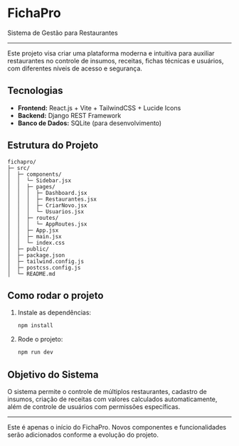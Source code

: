 # FichaPro

Sistema de Gestão para Restaurantes

---

Este projeto visa criar uma plataforma moderna e intuitiva para auxiliar restaurantes no controle de insumos, receitas, fichas técnicas e usuários, com diferentes níveis de acesso e segurança.

## Tecnologias
- **Frontend:** React.js + Vite + TailwindCSS + Lucide Icons
- **Backend:** Django REST Framework
- **Banco de Dados:** SQLite (para desenvolvimento)

## Estrutura do Projeto

```
fichapro/
├─ src/
│  ├─ components/
│  │  └─ Sidebar.jsx
│  │  ├─ pages/
│  │  │  ├─ Dashboard.jsx
│  │  │  ├─ Restaurantes.jsx
│  │  │  ├─ CriarNovo.jsx
│  │  │  └─ Usuarios.jsx
│  │  ├─ routes/
│  │  │  └─ AppRoutes.jsx
│  │  ├─ App.jsx
│  │  ├─ main.jsx
│  │  └─ index.css
│  ├─ public/
│  ├─ package.json
│  ├─ tailwind.config.js
│  ├─ postcss.config.js
│  └─ README.md
```

## Como rodar o projeto

1. Instale as dependências:
   ```bash
   npm install
   ```
2. Rode o projeto:
   ```bash
   npm run dev
   ```

## Objetivo do Sistema
O sistema permite o controle de múltiplos restaurantes, cadastro de insumos, criação de receitas com valores calculados automaticamente, além de controle de usuários com permissões específicas.

---

Este é apenas o início do FichaPro. Novos componentes e funcionalidades serão adicionados conforme a evolução do projeto.
